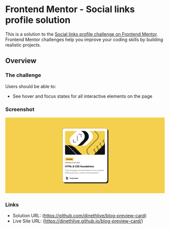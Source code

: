 # Frontend Mentor - Social links profile solution

This is a solution to the [Social links profile challenge on Frontend Mentor](https://www.frontendmentor.io/challenges/blog-preview-card-ckPaj01IcS). Frontend Mentor challenges help you improve your coding skills by building realistic projects.

## Overview

### The challenge

Users should be able to:

- See hover and focus states for all interactive elements on the page

### Screenshot

![](./blog-preview-card.png)

### Links

- Solution URL: (https://github.com/dinethlive/blog-preview-card)
- Live Site URL: (https://dinethlive.github.io/blog-preview-card/)
